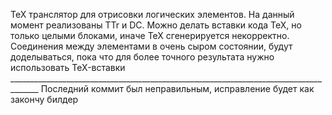TeX транслятор для отрисовки логических элементов. На данный момент реализованы TTr и DC. Можно делать вставки кода TeX, но только целыми блоками, иначе TeX сгенерируется некорректно. Соединения между элементами в очень сыром состоянии, будут доделываться, пока что для более точного результата нужно использовать TeX-вставки _____________________________________________________________________________________ Последний коммит был неправильным, исправление будет как закончу билдер
